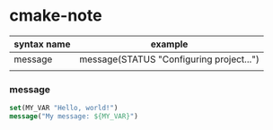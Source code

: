 # cmake-note

| syntax name  | example |
|---|---|
| message  |  message(STATUS "Configuring project...") |
|   |   |


### message

```cmake
set(MY_VAR "Hello, world!")
message("My message: ${MY_VAR}")
```
